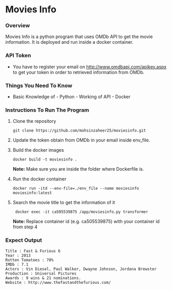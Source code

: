 # Movies Info

### Overview

Movies Info is a python program that uses OMDb API to get the movie information. It is deployed and run inside a docker container.

### API Token

- You have to register your email on http://www.omdbapi.com/apikey.aspx to get your token in order to retrieved information from OMDb.

### Things You Need To Know

- Basic Knowledge of - Python - Working of API - Docker

### Instructions To Run The Program

1.  Clone the repository

    `git clone https://github.com/mohsinzaheer25/moviesinfo.git`

2.  Update the token obtain from OMDb in your email inside env_file.

3.  Build the docker images

        docker build -t moviesinfo .

    **Note:** Make sure you are inside the folder where Dockerfile is.

4.  Run the docker container

        docker run -itd --env-file=./env_file --name moviesinfo moviesinfo:latest

5.  Search the movie title to get the information of it

         docker exec -it ca505539875 /app/moviesinfo.py transformer

    **Note:** Replace container id (e.g. ca505539875) with your container id from step 4

### Expect Output

```
Title : Fast & Furious 6
Year : 2013
Rotten Tomatoes : 70%
IMDb : 7.1
Actors : Vin Diesel, Paul Walker, Dwayne Johnson, Jordana Brewster
Production : Universal Pictures
Awards : 9 wins & 21 nominations.
Website : http://www.thefastandthefurious.com/
```
